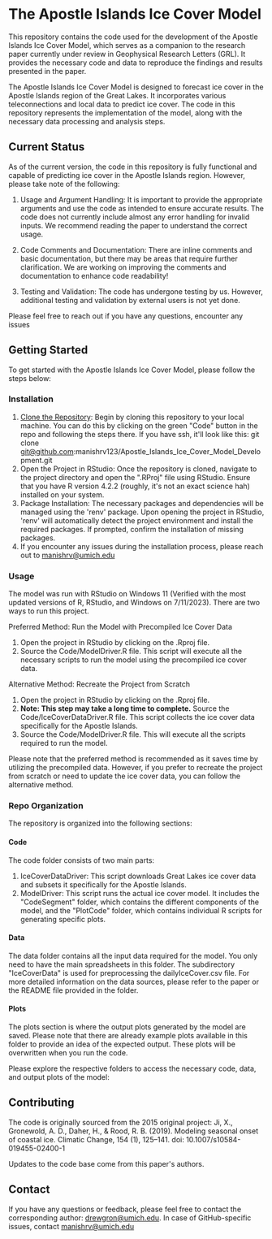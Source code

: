 # The Apostle Islands Ice Cover Model

This repository contains the code used for the development of the Apostle Islands Ice Cover Model, which serves as a companion to the research paper currently under review in Geophysical Research Letters (GRL). It provides the necessary code and data to reproduce the findings and results presented in the paper.

The Apostle Islands Ice Cover Model is designed to forecast ice cover in the Apostle Islands region of the Great Lakes. It incorporates various teleconnections and local data to predict ice cover. The code in this repository represents the implementation of the model, along with the necessary data processing and analysis steps.

## Current Status

As of the current version, the code in this repository is fully functional and capable of predicting ice cover in the Apostle Islands region. However, please take note of the following:

1. Usage and Argument Handling: It is important to provide the appropriate arguments and use the code as intended to ensure accurate results. The code does not currently include almost any error handling for invalid inputs. We recommend reading the paper to understand the correct usage.

2. Code Comments and Documentation: There are inline comments and basic documentation, but there may be areas that require further clarification. We are  working on improving the comments and documentation to enhance code readability!

3. Testing and Validation: The code has undergone testing by us. However, additional testing and validation by external users is not yet done.

Please feel free to reach out if you have any questions, encounter any issues

## Getting Started
To get started with the Apostle Islands Ice Cover Model, please follow the steps below:

### Installation

1. [Clone the Repository](https://docs.github.com/en/repositories/creating-and-managing-repositories/cloning-a-repository): Begin by cloning this repository to your local machine. You can do this by clicking on the green "Code" button in the repo and following the steps there. If you have ssh, it'll look like this:
    git clone git@github.com:manishrv123/Apostle_Islands_Ice_Cover_Model_Development.git
2. Open the Project in RStudio: Once the repository is cloned, navigate to the project directory and open the ".RProj" file using RStudio. Ensure that you have R version 4.2.2 (roughly, it's not an exact science hah) installed on your system.
3. Package Installation: The necessary packages and dependencies will be managed using the 'renv' package. Upon opening the project in RStudio, 'renv' will automatically detect the project environment and install the required packages. If prompted, confirm the installation of missing packages.
4. If you encounter any issues during the installation process, please reach out to manishrv@umich.edu

### Usage

The model was run with RStudio on Windows 11 (Verified with the most updated versions of R, RStudio, and Windows on 7/11/2023). There are two ways to run this project.

Preferred Method: Run the Model with Precompiled Ice Cover Data

1. Open the project in RStudio by clicking on the .Rproj file.
2. Source the Code/ModelDriver.R file. This script will execute all the necessary scripts to run the model using the precompiled ice cover data.

Alternative Method: Recreate the Project from Scratch

1. Open the project in RStudio by clicking on the .Rproj file.
2. ****Note: This step may take a long time to complete.**** Source the Code/IceCoverDataDriver.R file. This script collects the ice cover data specifically for the Apostle Islands.
3. Source the Code/ModelDriver.R file. This will execute all the scripts required to run the model.


Please note that the preferred method is recommended as it saves time by utilizing the precompiled data. However, if you prefer to recreate the project from scratch or need to update the ice cover data, you can follow the alternative method.

### Repo Organization

The repository is organized into the following sections:

#### Code
The code folder consists of two main parts:

1. IceCoverDataDriver: This script downloads Great Lakes ice cover data and subsets it specifically for the Apostle Islands.
2. ModelDriver: This script runs the actual ice cover model. It includes the "CodeSegment" folder, which contains the different components of the model, and the "PlotCode" folder, which contains individual R scripts for generating specific plots.
#### Data
The data folder contains all the input data required for the model. You only need to have the main spreadsheets in this folder. The subdirectory "IceCoverData" is used for preprocessing the dailyIceCover.csv file. For more detailed information on the data sources, please refer to the paper or the README file provided in the folder.

#### Plots
The plots section is where the output plots generated by the model are saved. Please note that there are already example plots available in this folder to provide an idea of the expected output. These plots will be overwritten when you run the code.

Please explore the respective folders to access the necessary code, data, and output plots of the model:

## Contributing

The code is originally sourced from the 2015 original project: Ji, X., Gronewold, A. D., Daher, H., & Rood, R. B. (2019). Modeling seasonal onset of coastal ice. Climatic Change, 154 (1), 125–141. doi: 10.1007/s10584-019455-02400-1

Updates to the code base come from this paper's authors.

## Contact

If you have any questions or feedback, please feel free to contact the corresponding author: drewgron@umich.edu. In case of GitHub-specific issues, contact manishrv@umich.edu
